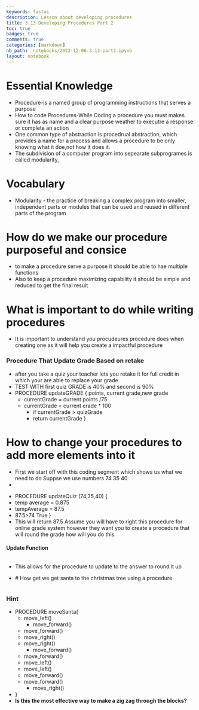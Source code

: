 ```yaml
---
keywords: fastai
description: Lesson about developing procedures
title: 3.13 Developing Procedures Part 2
toc: true 
badges: true
comments: true
categories: [markdown]
nb_path: _notebooks/2022-12-06-3.13-part2.ipynb
layout: notebook
---
```


<!--
#################################################
### THIS FILE WAS AUTOGENERATED! DO NOT EDIT! ###
#################################################
# file to edit: _notebooks/2022-12-06-3.13-part2.ipynb
-->

<div class="container" id="notebook-container">
        
<div class="cell border-box-sizing text_cell rendered"><div class="inner_cell">
<div class="text_cell_render border-box-sizing rendered_html">
<h1 id="Essential-Knowledge">Essential Knowledge<a class="anchor-link" href="#Essential-Knowledge"> </a></h1><ul>
<li>Procedure-is a named group of programming instructions that serves a purpose</li>
<li>How to code Procedures-While Coding a procedure you must makes sure it has as name and a clear purpose weather to executre a response or complete an action</li>
<li>One common type of abstraction is procedrual abstraction, which provides a name for a process and allows a procedure to be only knowing what it doe,not how it does it. </li>
<li>The subdivision of a computer program into sepearate subprogrames is called modularity,</li>
</ul>

</div>
</div>
</div>
<div class="cell border-box-sizing text_cell rendered"><div class="inner_cell">
<div class="text_cell_render border-box-sizing rendered_html">
<h1 id="Vocabulary">Vocabulary<a class="anchor-link" href="#Vocabulary"> </a></h1><ul>
<li>Modularity - the practice of breaking a complex program into smaller, independent parts or modules that can be used and reused in different parts of the program</li>
</ul>

</div>
</div>
</div>
<div class="cell border-box-sizing text_cell rendered"><div class="inner_cell">
<div class="text_cell_render border-box-sizing rendered_html">
<h1 id="How-do-we-make-our-procedure-purposeful-and-consice">How do we make our procedure purposeful and consice<a class="anchor-link" href="#How-do-we-make-our-procedure-purposeful-and-consice"> </a></h1><ul>
<li>to make a procedure serve a purpose it should be able to hae multiple functions</li>
<li>Also to keep a procedure maximizing capability it should be simple and reduced to get the final result </li>
</ul>

</div>
</div>
</div>
<div class="cell border-box-sizing text_cell rendered"><div class="inner_cell">
<div class="text_cell_render border-box-sizing rendered_html">
<h1 id="What-is-important-to-do-while-writing-procedures">What is important to do while writing procedures<a class="anchor-link" href="#What-is-important-to-do-while-writing-procedures"> </a></h1><ul>
<li>It is important to understand you procudeures procedure does when creating one as it will help you create a impactful procedure</li>
</ul>

</div>
</div>
</div>
<div class="cell border-box-sizing text_cell rendered"><div class="inner_cell">
<div class="text_cell_render border-box-sizing rendered_html">
<h3 id="Procedure-That-Update-Grade-Based-on-retake">Procedure That Update Grade Based on retake<a class="anchor-link" href="#Procedure-That-Update-Grade-Based-on-retake"> </a></h3><ul>
<li>after you take a quiz your teacher lets you retake it for full credit in which your are able to replace your grade </li>
<li>TEST WITH first quiz GRADE is 40% and second is 90%</li>
<li>PROCEDURE updateGRADE {  points, current grade,new grade<ul>
<li>currentGrade = current points /75</li>
<li>currentGrade = current crade * 100<ul>
<li>if currentGrade &gt; quizGrade</li>
<li>return currentGrade
}</li>
</ul>
</li>
</ul>
</li>
</ul>

</div>
</div>
</div>
<div class="cell border-box-sizing text_cell rendered"><div class="inner_cell">
<div class="text_cell_render border-box-sizing rendered_html">
<h1 id="How-to-change-your-procedures-to-add-more-elements-into-it">How to change your procedures to add more elements into it<a class="anchor-link" href="#How-to-change-your-procedures-to-add-more-elements-into-it"> </a></h1>
</div>
</div>
</div>
<div class="cell border-box-sizing text_cell rendered"><div class="inner_cell">
<div class="text_cell_render border-box-sizing rendered_html">
<ul>
<li>First we start off with this coding segment which shows us what we need to do Suppse we use numbers 74 35 40</li>
<li><img src="{{site.baseurl}}/images/quizupdate.png" alt="" title="https://github.com/fastai/fastpages"></li>
</ul>

</div>
</div>
</div>
<div class="cell border-box-sizing text_cell rendered"><div class="inner_cell">
<div class="text_cell_render border-box-sizing rendered_html">
<ul>
<li>PROCEDURE updateQuiz (74,35,40) {</li>
<li>temp average = 0.875</li>
<li>tempAverage = 87.5</li>
<li>87.5&gt;74 True }</li>
<li>This will return 87.5
Assume you will have to right this procedure for online grade system however they want you to create a procedure that will round the grade how will you do this.</li>
</ul>

</div>
</div>
</div>
<div class="cell border-box-sizing text_cell rendered"><div class="inner_cell">
<div class="text_cell_render border-box-sizing rendered_html">
<h4 id="Update-Function">Update Function<a class="anchor-link" href="#Update-Function"> </a></h4><p><img src="{{site.baseurl}}/images/update.png" alt="" title="https://github.com/fastai/fastpages"></p>
<ul>
<li>This allows for the procedure to update to the answer to round it up </li>
</ul>

</div>
</div>
</div>
<div class="cell border-box-sizing text_cell rendered"><div class="inner_cell">
<div class="text_cell_render border-box-sizing rendered_html">
<ul>
<li># How get we get santa to the christmas tree using a procedure </li>
</ul>
<p><img src="/quissite/images/copied_from_nb/zig.png" alt=""></p>

</div>
</div>
</div>
<div class="cell border-box-sizing text_cell rendered"><div class="inner_cell">
<div class="text_cell_render border-box-sizing rendered_html">
<h3 id="Hint">Hint<a class="anchor-link" href="#Hint"> </a></h3><ul>
<li>PROCEDURE moveSanta{<ul>
<li>move_left()<ul>
<li>move_forward()</li>
</ul>
</li>
<li>move_forward()</li>
<li>move_right()</li>
<li>move_right()<ul>
<li>move_forward()</li>
</ul>
</li>
<li>move_forward()</li>
<li>move_left()</li>
<li>move_left()</li>
<li>move_forward()</li>
<li>move_forward()<ul>
<li>move_right()</li>
</ul>
</li>
</ul>
</li>
<li>}</li>
<li><strong>Is this the most effective way to make a zig zag through the blocks?</strong></li>
</ul>

</div>
</div>
</div>
<div class="cell border-box-sizing text_cell rendered"><div class="inner_cell">
<div class="text_cell_render border-box-sizing rendered_html">
<p><img src="/quissite/images/copied_from_nb/movement.png" alt=""></p>

</div>
</div>
</div>
</div>
 

